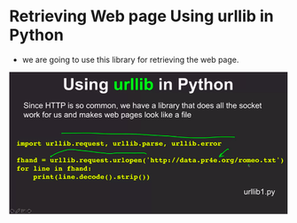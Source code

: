 # Retrieving Web page Using urllib in Python
- we are going to use this library for retrieving the web page.

<img src="./Images/Urllib.png" >